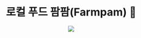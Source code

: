 <h1 align="center">로컬 푸드 팜팜(Farmpam) 🌽 </h1>
<div align="center"> 
 <img src="https://github.com/beyond-sw-camp/be02-2nd-pampam-ecomerce/assets/80888180/8aed3a9f-e5cc-4bf5-b8e6-9cfdce5a3a2f"/>
</div>